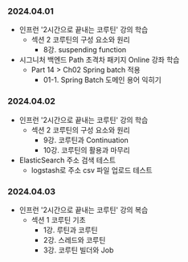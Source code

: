 ### 2024.04.01
- 인프런 '2시간으로 끝내는 코루틴' 강의 학습
  - 섹션 2 코루틴의 구성 요소와 원리
    - 8강. suspending function
- 시그니처 백엔드 Path 초격차 패키지 Online 강좌 학습
  - Part 14 > Ch02 Spring batch 적용
    - 01-1. Spring Batch 도메인 용어 익히기

### 2024.04.02
- 인프런 '2시간으로 끝내는 코루틴' 강의 학습
  - 섹션 2 코루틴의 구성 요소와 원리
    - 9강. 코루틴과 Continuation
    - 10강. 코루틴의 활용과 마무리
- ElasticSearch 주소 검색 테스트
  - logstash로 주소 csv 파일 업로드 테스트

### 2024.04.03
- 인프런 '2시간으로 끝내는 코루틴' 강의 복습
  - 섹션 1 코루틴 기초
    - 1강. 루틴과 코루틴
    - 2강. 스레드와 코루틴
    - 3강. 코루틴 빌더와 Job
